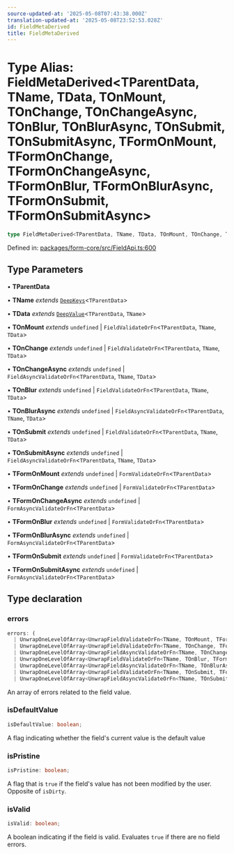 ```yaml
---
source-updated-at: '2025-05-08T07:43:38.000Z'
translation-updated-at: '2025-05-08T23:52:53.028Z'
id: FieldMetaDerived
title: FieldMetaDerived
---
```


<!-- DO NOT EDIT: this page is autogenerated from the type comments -->

# Type Alias: FieldMetaDerived\<TParentData, TName, TData, TOnMount, TOnChange, TOnChangeAsync, TOnBlur, TOnBlurAsync, TOnSubmit, TOnSubmitAsync, TFormOnMount, TFormOnChange, TFormOnChangeAsync, TFormOnBlur, TFormOnBlurAsync, TFormOnSubmit, TFormOnSubmitAsync\>

```ts
type FieldMetaDerived<TParentData, TName, TData, TOnMount, TOnChange, TOnChangeAsync, TOnBlur, TOnBlurAsync, TOnSubmit, TOnSubmitAsync, TFormOnMount, TFormOnChange, TFormOnChangeAsync, TFormOnBlur, TFormOnBlurAsync, TFormOnSubmit, TFormOnSubmitAsync> = object;
```

Defined in: [packages/form-core/src/FieldApi.ts:600](https://github.com/TanStack/form/blob/main/packages/form-core/src/FieldApi.ts#L600)

## Type Parameters

• **TParentData**

• **TName** *extends* [`DeepKeys`](deepkeys.md)\<`TParentData`\>

• **TData** *extends* [`DeepValue`](deepvalue.md)\<`TParentData`, `TName`\>

• **TOnMount** *extends* `undefined` \| `FieldValidateOrFn`\<`TParentData`, `TName`, `TData`\>

• **TOnChange** *extends* `undefined` \| `FieldValidateOrFn`\<`TParentData`, `TName`, `TData`\>

• **TOnChangeAsync** *extends* `undefined` \| `FieldAsyncValidateOrFn`\<`TParentData`, `TName`, `TData`\>

• **TOnBlur** *extends* `undefined` \| `FieldValidateOrFn`\<`TParentData`, `TName`, `TData`\>

• **TOnBlurAsync** *extends* `undefined` \| `FieldAsyncValidateOrFn`\<`TParentData`, `TName`, `TData`\>

• **TOnSubmit** *extends* `undefined` \| `FieldValidateOrFn`\<`TParentData`, `TName`, `TData`\>

• **TOnSubmitAsync** *extends* `undefined` \| `FieldAsyncValidateOrFn`\<`TParentData`, `TName`, `TData`\>

• **TFormOnMount** *extends* `undefined` \| `FormValidateOrFn`\<`TParentData`\>

• **TFormOnChange** *extends* `undefined` \| `FormValidateOrFn`\<`TParentData`\>

• **TFormOnChangeAsync** *extends* `undefined` \| `FormAsyncValidateOrFn`\<`TParentData`\>

• **TFormOnBlur** *extends* `undefined` \| `FormValidateOrFn`\<`TParentData`\>

• **TFormOnBlurAsync** *extends* `undefined` \| `FormAsyncValidateOrFn`\<`TParentData`\>

• **TFormOnSubmit** *extends* `undefined` \| `FormValidateOrFn`\<`TParentData`\>

• **TFormOnSubmitAsync** *extends* `undefined` \| `FormAsyncValidateOrFn`\<`TParentData`\>

## Type declaration

### errors

```ts
errors: (
  | UnwrapOneLevelOfArray<UnwrapFieldValidateOrFn<TName, TOnMount, TFormOnMount>>
  | UnwrapOneLevelOfArray<UnwrapFieldValidateOrFn<TName, TOnChange, TFormOnChange>>
  | UnwrapOneLevelOfArray<UnwrapFieldAsyncValidateOrFn<TName, TOnChangeAsync, TFormOnChangeAsync>>
  | UnwrapOneLevelOfArray<UnwrapFieldValidateOrFn<TName, TOnBlur, TFormOnBlur>>
  | UnwrapOneLevelOfArray<UnwrapFieldAsyncValidateOrFn<TName, TOnBlurAsync, TFormOnBlurAsync>>
  | UnwrapOneLevelOfArray<UnwrapFieldValidateOrFn<TName, TOnSubmit, TFormOnSubmit>>
  | UnwrapOneLevelOfArray<UnwrapFieldAsyncValidateOrFn<TName, TOnSubmitAsync, TFormOnSubmitAsync>>)[];
```

An array of errors related to the field value.

### isDefaultValue

```ts
isDefaultValue: boolean;
```

A flag indicating whether the field's current value is the default value

### isPristine

```ts
isPristine: boolean;
```

A flag that is `true` if the field's value has not been modified by the user. Opposite of `isDirty`.

### isValid

```ts
isValid: boolean;
```

A boolean indicating if the field is valid. Evaluates `true` if there are no field errors.
